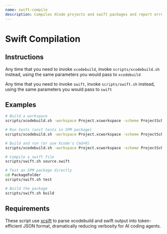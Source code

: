 ```yaml
---
name: swift-compile
description: Compiles XCode projects and swift packages and report errors or warnings. Use it whenever you would use `xcodebuild` or `swift` commands.
---
```


# Swift Compilation

## Instructions

Any time that you need to invoke `xcodebuild`, invoke `scripts/xcodebuild.sh` instead, using the same parameters you would pass to `xcodebuild`

Any time that you need to invoke `swift`, invoke `scripts/swift.sh` instead, using the same parameters you would pass to `swift`

## Examples

```bash
# Build a workspace
scripts/xcodebuild.sh -workspace Project.xcworkspace -scheme ProjectScheme build

# Run tests (unit tests in SPM package)
scripts/xcodebuild.sh -workspace Project.xcworkspace -scheme ProjectScheme test

# Build and run (or use Xcode's Cmd+R)
scripts/xcodebuild.sh -workspace Project.xcworkspace -scheme ProjectScheme build -configuration Debug

# Compile a swift file
scripts/swift.sh source.swift

# Test an SPM package directly
cd PackageFolder
scripts/swift.sh test

# Build the package
scripts/swift.sh build
```

## Requirements

These script use [xcsift](https://github.com/ldomaradzki/xcsift) to parse xcodebuild and swift output into token-efficient JSON format, dramatically reducing verbosity for AI coding agents.
